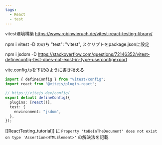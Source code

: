 ```yaml
---
tags:
  - React
  - test
---
```


vitest環境構築
https://www.robinwieruch.de/vitest-react-testing-library/

npm i vitest -D
ののち
    "test": "vitest",
スクリプトをpackage.jsonに設定

npm i jsdom -D
https://stackoverflow.com/questions/72146352/vitest-defineconfig-test-does-not-exist-in-type-userconfigexport

vite.config.tsを下記のように書き換える
```ts
import { defineConfig } from "vitest/config";
import react from "@vitejs/plugin-react";

// https://vitejs.dev/config/
export default defineConfig({
  plugins: [react()],
  test: {
    environment: "jsdom",
  },
});
```

[[ReactTesting_tutorial]] に
`Property 'toBeInTheDocument' does not exist on type 'Assertion<HTMLElement>'`
の解決法を記載
